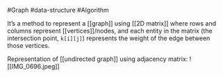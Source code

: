#Graph #data-structure #Algorithm 

It’s a method to represent a [[graph]] using [[2D matrix]] where rows and columns represent [[vertices]]/nodes, and each entity in the matrix (the intersection point, `k[i][j]`) represents the weight of the edge between those vertices.

Representation of [[undirected graph]] using adjacency matrix:
![[IMG_0696.jpeg]]


